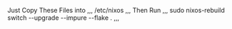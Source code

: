 Just Copy These Files into 
,,,
/etc/nixos
,,,
Then Run
,,,
sudo nixos-rebuild switch --upgrade --impure --flake .
,,,
